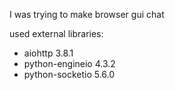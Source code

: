 I was trying to make browser gui chat

used external libraries:
 - aiohttp            3.8.1
 - python-engineio    4.3.2
 - python-socketio    5.6.0
